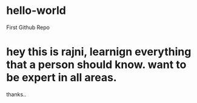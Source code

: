 # hello-world
First Github Repo
# hey this is rajni, learnign everything that a person should know. want to be expert in all areas.
thanks..
